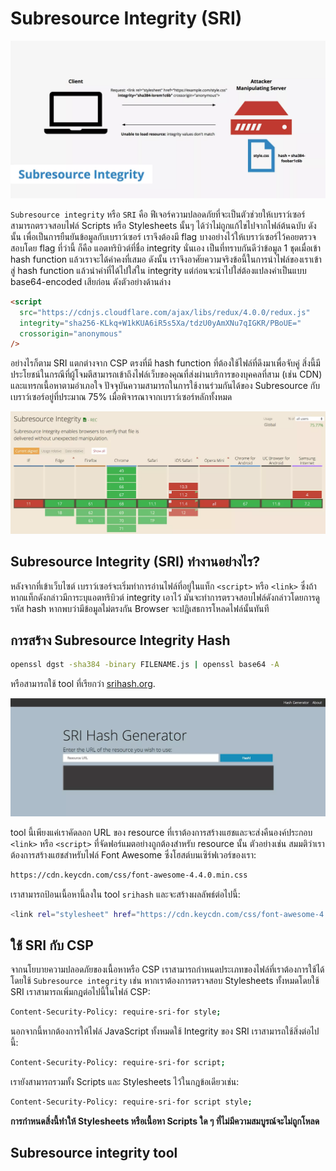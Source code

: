 # Subresource Integrity (SRI)

![](images/subresource-integrity-lg@2x.webp)

`Subresource integrity` หรือ `SRI` คือ ฟีเจอร์ความปลอดภัยที่จะเป็นตัวช่วยให้เบราว์เซอร์ สามารถตรวจสอบไฟล์ Scripts หรือ Stylesheets นั้นๆ ได้ว่าไม่ถูกแก้ไขไปจากไฟล์ต้นฉบับ ดังนั้น เพื่อเป็นการยืนยันข้อมูลกับเบราว์เซอร์ เราจึงต้องมี flag บางอย่างไว้ให้เบราว์เซอร์ไว้คอยตรวจสอบโดย flag ที่ว่านี้ ก็คือ แอตทริบิวต์ที่ชื่อ integrity นั่นเอง เป็นที่ทราบกันดีว่าข้อมูล 1 ชุดเมื่อเข้า hash function แล้วเราจะได้ค่าคงที่เสมอ ดังนั้น เราจึงอาศัยความจริงข้อนี้ในการนำไฟล์ของเราเข้าสู่ hash function แล้วนำค่าที่ได้ไปใส่ใน integrity แต่ก่อนจะนำไปใส่ต้องแปลงค่าเป็นแบบ base64-encoded เสียก่อน ดังตัวอย่างด้านล่าง

```html 
<script
  src="https://cdnjs.cloudflare.com/ajax/libs/redux/4.0.0/redux.js"
  integrity="sha256-KLkq+W1kKUA6iR5s5Xa/tdzU0yAmXNu7qIGKR/PBoUE="
  crossorigin="anonymous"
/>
```

อย่างไรก็ตาม SRI แตกต่างจาก CSP ตรงที่มี hash function ที่ต้องใช้ไฟล์ที่ดึงมาเพื่อจับคู่ สิ่งนี้มีประโยชน์ในกรณีที่ผู้โจมตีสามารถเข้าถึงไฟล์เว็บของคุณที่ส่งผ่านบริการของบุคคลที่สาม (เช่น CDN) และแทรกเนื้อหาตามอำเภอใจ ปัจจุบันความสามารถในการใช้งานร่วมกันได้ของ Subresource กับเบราว์เซอร์อยู่ที่ประมาณ 75% เมื่อพิจารณาจากเบราว์เซอร์หลักทั้งหมด 

![](images/subresource-integrity-support-2018-1-lg@2x.webp)

## Subresource Integrity (SRI) ทำงานอย่างไร?

หลังจากที่เข้าเว็บไซต์ เบราว์เซอร์จะเริ่มทำการอ่านไฟล์ที่อยู่ในแท็ก `<script>` หรือ `<link>` ซึ่งถ้าหากแท็กดังกล่าวมีการะบุแอตทริบิวต์ integrity เอาไว้ มันจะทำการตรวจสอบไฟล์ดังกล่าวโดยการดูรหัส hash หากพบว่ามีข้อมูลไม่ตรงกัน Browser จะปฎิเสธการโหลดไฟล์นั้นทันที 

## การสร้าง Subresource Integrity Hash

```bash
openssl dgst -sha384 -binary FILENAME.js | openssl base64 -A
```
หรือสามารถใช้ tool ที่เรียกว่า [srihash.org](https://www.srihash.org/).

![](images/sri-hash-generator-lg@2x.webp)

tool นี้เพียงแค่เราคัดลอก URL ของ resource ที่เราต้องการสร้างแฮชและจะส่งคืนองค์ประกอบ `<link>` หรือ `<script>` ที่จัดฟอร์แมตอย่างถูกต้องสำหรับ resource นั้น ตัวอย่างเช่น สมมติว่าเราต้องการสร้างแฮชสำหรับไฟล์ Font Awesome ซึ่งโฮสต์บนเซิร์ฟเวอร์ของเรา: 

```bash
https://cdn.keycdn.com/css/font-awesome-4.4.0.min.css
```

เราสามารถป้อนเนื้อหานี้ลงใน tool `srihash` และจะสร้างผลลัพธ์ต่อไปนี้: 

```bash
<link rel="stylesheet" href="https://cdn.keycdn.com/css/font-awesome-4.4.0.min.css" integrity="sha384-MI32KR77SgI9QAPUs+6R7leEOwtop70UsjEtFEezfKnMjXWx15NENsZpfDgq8m8S" crossorigin="anonymous">
```
## ใช้ SRI กับ CSP

จากนโยบายความปลอดภัยของเนื้อหาหรือ CSP เราสามารถกำหนดประเภทของไฟล์ที่เราต้องการใช้ได้ โดยใช้ `Subresource integrity` เช่น หากเราต้องการตรวจสอบ Stylesheets ทั้งหมดโดยใช้ SRI เราสามารถเพิ่มกฎต่อไปนี้ในไฟล์ CSP: 

```bash
Content-Security-Policy: require-sri-for style;
```
นอกจากนี้หากต้องการให้ไฟล์ JavaScript ทั้งหมดใช้ Integrity ของ SRI เราสามารถใช้สิ่งต่อไปนี้:

```bash
Content-Security-Policy: require-sri-for script;
```

เรายังสามารถรวมทั้ง Scripts และ Stylesheets ไว้ในกฎข้อเดียวเช่น:

```bash
Content-Security-Policy: require-sri-for script style;
```
**การกำหนดสิ่งนี้ทำให้ Stylesheets หรือเนื้อหา Scripts ใด ๆ ที่ไม่มีความสมบูรณ์จะไม่ถูกโหลด**

## Subresource integrity tool
